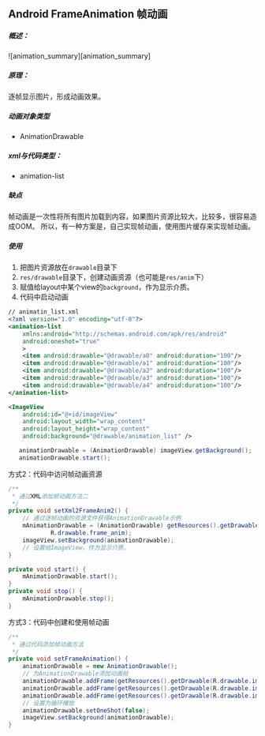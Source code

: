 
## Android FrameAnimation 帧动画

##### 概述：
![animation_summary][animation_summary]

##### 原理：
逐帧显示图片，形成动画效果。

##### 动画对象类型

* AnimationDrawable

##### xml与代码类型：

* animation-list

##### 缺点

帧动画是一次性将所有图片加载到内容，如果图片资源比较大，比较多，很容易造成OOM。
所以，有一种方案是，自己实现帧动画，使用图片缓存来实现帧动画。

##### 使用

1. 把图片资源放在`drawable`目录下
2. `res/drawable`目录下，创建动画资源（也可能是`res/anim`下）
3. 赋值给layout中某个view的`background`，作为显示介质。
4. 代码中启动动画

```xml
// animatin_list.xml
<?xml version="1.0" encoding="utf-8"?>
<animation-list
    xmlns:android="http://schemas.android.com/apk/res/android"
    android:oneshot="true"
    >
    <item android:drawable="@drawable/a0" android:duration="100"/>
    <item android:drawable="@drawable/a1" android:duration="100"/>
    <item android:drawable="@drawable/a2" android:duration="100"/>
    <item android:drawable="@drawable/a3" android:duration="100"/>
    <item android:drawable="@drawable/a4" android:duration="100"/>
</animation-list>
```

```xml
<ImageView  
	android:id="@+id/imageView"  
	android:layout_width="wrap_content"  
	android:layout_height="wrap_content"  
	android:background="@drawable/animation_list" />
```

```java
   animationDrawable = (AnimationDrawable) imageView.getBackground();
   animationDrawable.start();
```

方式2：代码中访问帧动画资源

```java
/**
 * 通过XML添加帧动画方法二
 */  
private void setXml2FrameAnim2() {  
    // 通过逐帧动画的资源文件获得AnimationDrawable示例  
    mAnimationDrawable = (AnimationDrawable) getResources().getDrawable(  
            R.drawable.frame_anim);  
    imageView.setBackground(animationDrawable);
	// 设置给ImageView，作为显示介质。
}

private void start() {
	mAnimationDrawable.start();  
}
private void stop() {
	mAnimationDrawable.stop();
}
```

方式3：代码中创建和使用帧动画

```java
/**
 * 通过代码添加帧动画方法
 */  
private void setFrameAnimation() {  
	animationDrawable = new AnimationDrawable();  
	// 为AnimationDrawable添加动画帧  
	animationDrawable.addFrame(getResources().getDrawable(R.drawable.img00), 50);  
	animationDrawable.addFrame(getResources().getDrawable(R.drawable.img01), 50);  
	animationDrawable.addFrame(getResources().getDrawable(R.drawable.img02), 50);  
	// 设置为循环播放  
	animationDrawable.setOneShot(false);  
	imageView.setBackground(animationDrawable);
}
```
